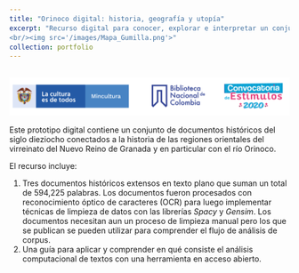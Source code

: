 ```yaml
---
title: "Orinoco digital: historia, geografía y utopía"
excerpt: "Recurso digital para conocer, explorar e interpretar un conjunto de documentos históricos del siglo dieziocho conectados a la historia de las regiones orientales del virreinato del Nuevo Reino de Granada y en particular con el río Orinoco.
<br/><img src='/images/Mapa_Gumilla.png'>"
collection: portfolio
---
```


<br/><img src='/images/TiraLogosMin+BNC+Estimulos.png'>


Este prototipo digital contiene un conjunto de documentos históricos del siglo dieziocho conectados a la historia de las regiones orientales del virreinato del Nuevo Reino de Granada y en particular con el río Orinoco. 

El recurso incluye: 
1. Tres documentos históricos extensos en texto plano que suman un total de 594,225 palabras. Los documentos fueron procesados con reconocimiento óptico de caracteres (OCR) para luego implementar técnicas de limpieza de datos con las librerías _Spacy_ y _Gensim_. Los documentos necesitan aun un proceso de limpieza manual pero los que se publican se pueden utilizar para comprender el flujo de análisis de corpus. 
2. Una guía para aplicar y comprender en qué consiste el análisis computacional de textos con una herramienta en acceso abierto.                                                                                                                                                                                                                                                                                                                                                                                                                                                                                                                                                                                                                                                                                                                                      


